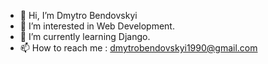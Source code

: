 - 👋 Hi, I’m Dmytro Bendovskyi
- 👀 I’m interested in Web Development.
- 🌱 I’m currently learning Django.
- 📫 How to reach me : dmytrobendovskyi1990@gmail.com

<!---
dmbndvsk/dmbndvsk is a ✨ special ✨ repository because its `README.md` (this file) appears on your GitHub profile.
You can click the Preview link to take a look at your changes.
--->
